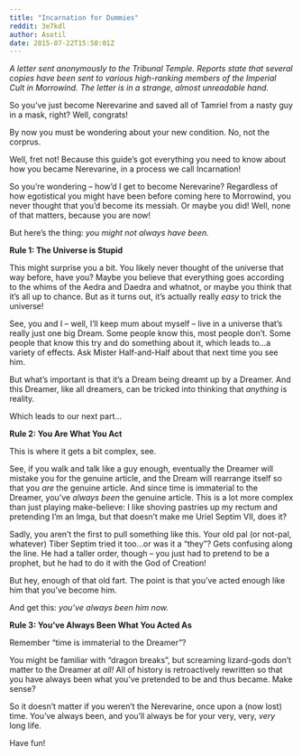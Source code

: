 ```yaml
---
title: "Incarnation for Dummies"
reddit: 3e7kdl
author: Asotil
date: 2015-07-22T15:50:01Z
---
```


*A letter sent anonymously to the Tribunal Temple. Reports state that several copies have been sent to various high-ranking members of the Imperial Cult in Morrowind. The letter is in a strange, almost unreadable hand.*

So you’ve just become Nerevarine and saved all of Tamriel from a nasty guy in a mask, right? Well, congrats!

By now you must be wondering about your new condition. No, not the corprus. 

Well, fret not! Because this guide’s got everything you need to know about how you became Nerevarine, in a process we call Incarnation!

So you’re wondering – how’d I get to become Nerevarine? Regardless of how egotistical you might have been before coming here to Morrowind, you never thought that you’d become its messiah. Or maybe you did! Well, none of that matters, because you are now!

But here’s the thing: *you might not always have been.*

**Rule 1: The Universe is Stupid**

This might surprise you a bit. You likely never thought of the universe that way before, have you? Maybe you believe that everything goes according to the whims of the Aedra and Daedra and whatnot, or maybe you think that it’s all up to chance. But as it turns out, it’s actually really *easy* to trick the universe!

See, you and I – well, I’ll keep mum about myself – live in a universe that’s really just one big Dream. Some people know this, most people don’t. Some people that know this try and do something about it, which leads to…a variety of effects. Ask Mister Half-and-Half about that next time you see him.

But what’s important is that it’s a Dream being dreamt up by a Dreamer. And this Dreamer, like all dreamers, can be tricked into thinking that *anything* is reality.

Which leads to our next part…

**Rule 2: You Are What You Act**

This is where it gets a bit complex, see. 

See, if you walk and talk like a guy enough, eventually the Dreamer will mistake you for the genuine article, and the Dream will rearrange itself so that you *are* the genuine article. And since time is immaterial to the Dreamer, you’ve *always been* the genuine article. This is a lot more complex than just playing make-believe: I like shoving pastries up my rectum and pretending I’m an Imga, but that doesn’t make me Uriel Septim VII, does it?

Sadly, you aren’t the first to pull something like this. Your old pal (or not-pal, whatever) Tiber Septim tried it too…or was it a “they”? Gets confusing along the line. He had a taller order, though – you just had to pretend to be a prophet, but he had to do it with the God of Creation! 

But hey, enough of that old fart. The point is that you’ve acted enough like him that you’ve become him.

And get this: *you’ve always been him now.*

**Rule 3: You’ve Always Been What You Acted As**

Remember “time is immaterial to the Dreamer”?

You might be familiar with “dragon breaks”, but screaming lizard-gods don’t matter to the Dreamer at *all!* All of history is retroactively rewritten so that you have always been what you’ve pretended to be and thus became. Make sense?

So it doesn’t matter if you weren’t the Nerevarine, once upon a (now lost) time. You’ve always been, and you’ll always be for your very, very, *very* long life. 

Have fun!

